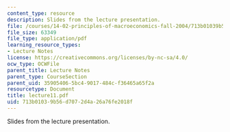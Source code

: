 ```yaml
---
content_type: resource
description: Slides from the lecture presentation.
file: /courses/14-02-principles-of-macroeconomics-fall-2004/713b01039b56d7072d4a26a76fe2018f_lecture11.pdf
file_size: 63349
file_type: application/pdf
learning_resource_types:
- Lecture Notes
license: https://creativecommons.org/licenses/by-nc-sa/4.0/
ocw_type: OCWFile
parent_title: Lecture Notes
parent_type: CourseSection
parent_uid: 35905406-5bc4-9017-484c-f36465a65f2a
resourcetype: Document
title: lecture11.pdf
uid: 713b0103-9b56-d707-2d4a-26a76fe2018f
---
```

Slides from the lecture presentation.